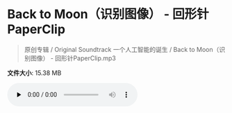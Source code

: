 # Back to Moon（识别图像） - 回形针PaperClip

> 原创专辑 / Original Soundtrack 一个人工智能的诞生 / Back to Moon（识别图像） - 回形针PaperClip.mp3

**文件大小**: 15.38 MB

<audio preload="none" controls><source src="https://file.hsyhx.top/archive/原创专辑/基本操作_一个人工智能的诞生_Original_Soundtrack/Back to Moon（识别图像） - 回形针PaperClip.mp3" type="audio/mpeg">您的浏览器不支持此音频格式</audio>